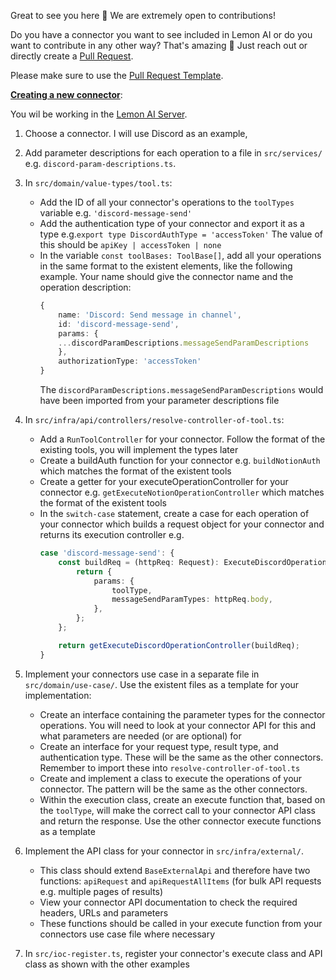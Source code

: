 Great to see you here 🫶 We are extremely open to contributions!

Do you have a connector you want to see included in Lemon AI or do you want to contribute in any other way? That's amazing 🥳 Just reach out or directly create a [Pull Request](https://docs.github.com/en/get-started/quickstart/contributing-to-projects).

Please make sure to use the [Pull Request Template](https://github.com/felixbrock/lemonai-py-client/blob/main/.github/PULL_REQUEST_TEMPLATE.md).

**<u>Creating a new connector</u>**:

You wil be working in the [Lemon AI Server](https://github.com/felixbrock/lemonai-server).

1. Choose a connector. I will use Discord as an example,
2. Add parameter descriptions for each operation to a file in ```src/services/``` e.g. ```discord-param-descriptions.ts```.
3. In ```src/domain/value-types/tool.ts```:
    - Add the ID of all your connector's operations to the ```toolTypes``` variable e.g. ```'discord-message-send'```
    - Add the authentication type of your connector and export it as a type e.g.```export type DiscordAuthType = 'accessToken'``` The value of this should be ```apiKey | accessToken | none```
    - In the variable ```const toolBases: ToolBase[]```, add all your operations in the same format to the existent elements, like the following example. Your name should give the connector name and the operation description:
        ```typescript
        {
            name: 'Discord: Send message in channel',
            id: 'discord-message-send',
            params: {
            ...discordParamDescriptions.messageSendParamDescriptions
            },
            authorizationType: 'accessToken'
        }
        ```
        The ```discordParamDescriptions.messageSendParamDescriptions``` would have been imported from your parameter descriptions file
4. In ```src/infra/api/controllers/resolve-controller-of-tool.ts```:
    
    - Add a ```RunToolController``` for your connector. Follow the format of the existing tools, you will implement the types later
    - Create a buildAuth function for your connector e.g. ```buildNotionAuth``` which matches the format of the existent tools
    - Create a getter for your executeOperationController for your connector e.g. ```getExecuteNotionOperationController``` which matches the format of the existent tools
    - In the ```switch-case``` statement, create a case for each operation of your connector which builds a request object for your connector and returns its execution controller e.g.
        ```typescript
        case 'discord-message-send': {
            const buildReq = (httpReq: Request): ExecuteDiscordOperationReq => {
                return {
                    params: {
                        toolType,
                        messageSendParamTypes: httpReq.body,
                    },
                };
            };

            return getExecuteDiscordOperationController(buildReq);
        }
        ```
5. Implement your connectors use case in a separate file in ```src/domain/use-case/```. Use the existent files as a template for your implementation:
    
    - Create an interface containing the parameter types for the connector operations. You will need to look at your connector API for this and what parameters are needed (or are optional) for 
    - Create an interface for your request type, result type, and authentication type. These will be the same as the other connectors. Remember to import these into ```resolve-controller-of-tool.ts```
    - Create and implement a class to execute the operations of your connector. The pattern will be the same as the other connectors. 
    - Within the execution class, create an execute function that, based on the ```toolType```, will make the correct call to your connector API class and return the response. Use the other connector execute functions as a template
6. Implement the API class for your connector in ```src/infra/external/```. 
    - This class should extend ```BaseExternalApi``` and therefore have two functions: ```apiRequest``` and ```apiRequestAllItems``` (for bulk API requests e.g. multiple pages of results)
    - View your connector API documentation to check the required headers, URLs and parameters
    - These functions should be called in your execute function from your connectors use case file where necessary
7. In ```src/ioc-register.ts```, register your connector's execute class and API class as shown with the other examples